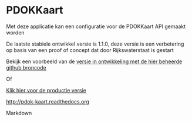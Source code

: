 # PDOKKaart

Met deze applicatie kan een configuratie voor de PDOKKaart API gemaakt worden

De laatste stabiele ontwikkel versie is 1.1.0, deze versie is een verbetering op basis van een proof of concept dat door Rijkswaterstaat is gestart

Bekijk een voorbeeld van de <a href="http://demo-geoservices.rijkswaterstaat.nl/pdokkaart/" target="_blank">versie in ontwikkeling met de hier beheerde github broncode</a>

Of

<a href="http://kaart.pdok.nl" target="_blank">Klik hier voor de productie versie</a>

http://pdok-kaart.readthedocs.org

Markdown
